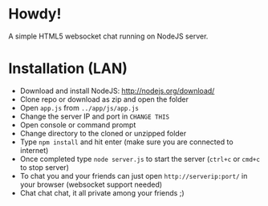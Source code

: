 Howdy!
======
A simple HTML5 websocket chat running on NodeJS server.


Installation (LAN)
==================
* Download and install NodeJS: http://nodejs.org/download/
* Clone repo or download as zip and open the folder
* Open `app.js` from `../app/js/app.js`
* Change the server IP and port in `CHANGE THIS`
* Open console or command prompt
* Change directory to the cloned or unzipped folder
* Type `npm install` and hit enter (make sure you are connected to internet)
* Once completed type `node server.js` to start the server (`ctrl+c` or `cmd+c` to stop server)
* To chat you and your friends can just open `http://serverip:port/` in your browser (websocket support needed)
* Chat chat chat, it all private among your friends ;)
